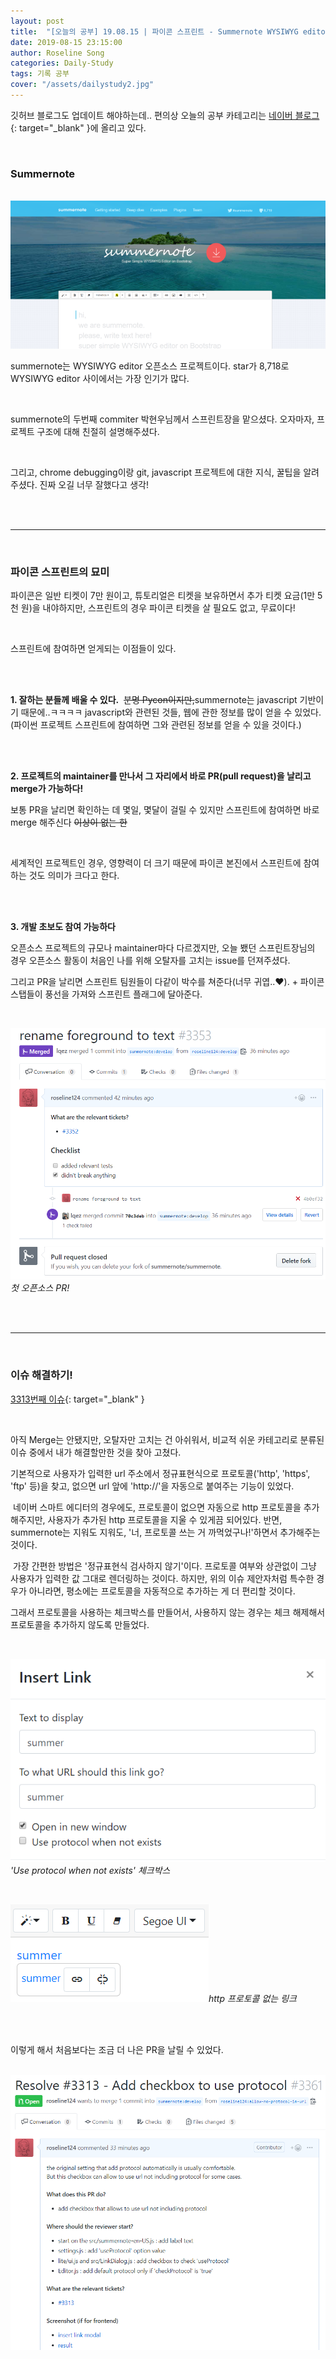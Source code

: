 ```yaml
---
layout: post
title:  "[오늘의 공부] 19.08.15 | 파이콘 스프린트 - Summernote WYSIWYG editor (첫 오픈소스 활동!)"
date: 2019-08-15 23:15:00
author: Roseline Song
categories: Daily-Study
tags: 기록 공부
cover: "/assets/dailystudy2.jpg"
---
```


깃허브 블로그도 업데이트 해야하는데.. 편의상 오늘의 공부 카테고리는 [네이버 블로그](https://blog.naver.com/guseod24/221617864885){: target="_blank" }에 올리고 있다. 

<br>

### Summernote 

<br>

<img src="/assets/images/190815_01.png">

<br>

summernote는 WYSIWYG editor 오픈소스 프로젝트이다. 
star가 8,718로 WYSIWYG editor 사이에서는 가장 인기가 많다. 

<br>

summernote의 두번째 commiter 박현우님께서 스프린트장을 맡으셨다.
오자마자, 프로젝트 구조에 대해 친절히 설명해주셨다.

<br>

그리고, chrome debugging이랑 git, javascript 프로젝트에 대한 지식, 꿀팁을 알려주셨다. 
진짜 오길 너무 잘했다고 생각! 

<br>
<br>

<hr>

<br>

### 파이콘 스프린트의 묘미

​파이콘은 일반 티켓이 7만 원이고, 튜토리얼은 티켓을 보유하면서 추가 티켓 요금(1만 5천 원)을 내야하지만,
스프린트의 경우 파이콘 티켓을 살 필요도 없고, 무료이다!

<br>

​스프린트에 참여하면 얻게되는 이점들이 있다.

<br>
<br>

**1. 잘하는 분들께 배울 수 있다.**​
​
~~분명 Pycon이지만,~~summernote는 javascript 기반이기 때문에..ㅋㅋㅋㅋ 
javascript와 관련된 것들, 웹에 관한 정보를 많이 얻을 수 있었다. 
(파이썬 프로젝트 스프린트에 참여하면 그와 관련된 정보를 얻을 수 있을 것이다.) 

<br>
<br>


**2. 프로젝트의 maintainer를 만나서 그 자리에서 바로 PR(pull request)을 날리고 merge가 가능하다!**

보통 PR을 날리면 확인하는 데 몇일, 몇달이 걸릴 수 있지만 스프린트에 참여하면 바로 merge 해주신다 ~~이상이 없는 한~~

<br>

세계적인 프로젝트인 경우, 영향력이 더 크기 때문에 파이콘 본진에서 스프린트에 참여하는 것도 의미가 크다고 한다.

<br>
<br>

**3. 개발 초보도 참여 가능하다**​

오픈소스 프로젝트의 규모나 maintainer마다 다르겠지만, 
오늘 뵀던 스프린트장님의 경우 오픈소스 활동이 처음인 나를 위해 오탈자를 고치는 issue를 던져주셨다.

그리고 PR을 날리면 스프린트 팀원들이 다같이 박수를 쳐준다(너무 귀엽..♥). \+ 파이콘 스탭들이 풍선을 가져와 스프린트 플래그에 달아준다. 

<br>

<img src="/assets/images/190815_first_PR.PNG">*첫 오픈소스 PR!*

<br>
<br>

<hr>

<br>

### 이슈 해결하기!

[3313번째 이슈](https://github.com/summernote/summernote/issues/3313){: target="_blank" }

<br>

아직 Merge는 안됐지만, 오탈자만 고치는 건 아쉬워서, 비교적 쉬운 카테고리로 분류된 이슈 중에서 내가 해결할만한 것을 찾아 고쳤다.

기본적으로 사용자가 입력한 url 주소에서 정규표현식으로 프로토콜('http', 'https', 'ftp' 등)을 찾고, 없으면 url 앞에 'http://'을 자동으로 붙여주는 기능이 있었다.

​
네이버 스마트 에디터의 경우에도, 프로토콜이 없으면 자동으로 http 프로토콜을 추가해주지만, 사용자가 추가된 http 프로토콜을 지울 수 있게끔 되어있다. 반면, summernote는 지워도 지워도, '너, 프로토콜 쓰는 거 까먹었구나!'하면서 추가해주는 것이다.

​
가장 간편한 방법은 '정규표현식 검사하지 않기'이다. 프로토콜 여부와 상관없이 그냥 사용자가 입력한 값 그대로 렌더링하는 것이다. 하지만, 위의 이슈 제안자처럼 특수한 경우가 아니라면, 평소에는 프로토콜을 자동적으로 추가하는 게 더 편리할 것이다.

그래서 프로토콜을 사용하는 체크박스를 만들어서, 사용하지 않는 경우는 체크 해제해서 프로토콜을 추가하지 않도록 만들었다.


<br>

<img src="/assets/images/190815_summer.PNG">*'Use protocol when not exists' 체크박스*

<br>

<img src="/assets/images/190815_summer2.PNG">*http 프로토콜 없는 링크*

<br>
<br>

이렇게 해서 처음보다는 조금 더 나은 PR을 날릴 수 있었다.

<br>

<img src="/assets/images/190815_second_PR.PNG">

<br>
<br>


